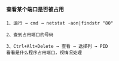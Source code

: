 #### 查看某个端口是否被占用

```
1、运行 → cmd → netstat -aon|findstr "80"

2、查到占用端口的号码

3、Ctrl+Alt+Delete → 查看 → 选择列 → PID
看看是什么程序占用端口，视情况处理
```

